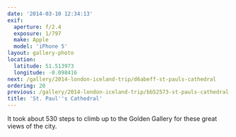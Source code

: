 ```yaml
---
date: '2014-03-10 12:34:13'
exif:
  aperture: f/2.4
  exposure: 1/797
  make: Apple
  model: 'iPhone 5'
layout: gallery-photo
location:
  latitude: 51.513973
  longitude: -0.098416
next: /gallery/2014-london-iceland-trip/d6abeff-st-pauls-cathedral
ordering: 20
previous: /gallery/2014-london-iceland-trip/bb52573-st-pauls-cathedral
title: 'St. Paul''s Cathedral'
---
```


It took about 530 steps to climb up to the Golden Gallery for these great views of the city.
